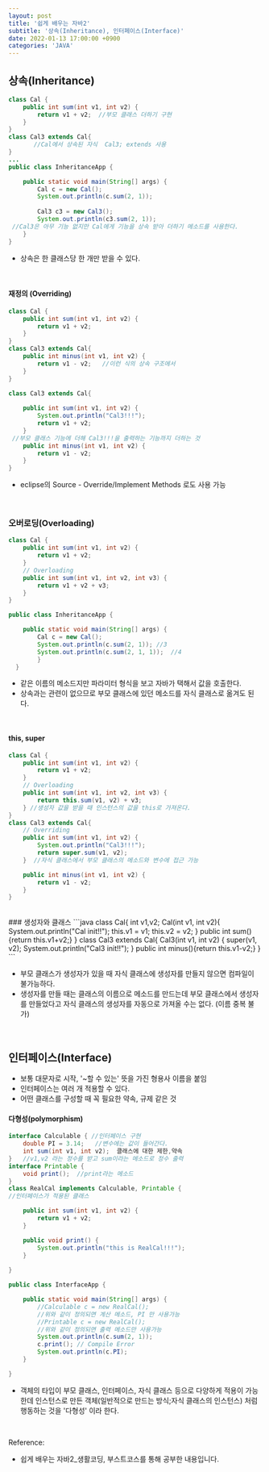 ```yaml
---
layout: post
title: '쉽게 배우는 자바2'
subtitle: '상속(Inheritance), 인터페이스(Interface)'
date: 2022-01-13 17:00:00 +0900
categories: 'JAVA'
---
```


## 상속(Inheritance)
```java
class Cal {
	public int sum(int v1, int v2) {
		return v1 + v2;  //부모 클래스 더하기 구현
	}
}
class Cal3 extends Cal{
	   //Cal에서 상속된 자식  Cal3; extends 사용
}
...
public class InheritanceApp {

	public static void main(String[] args) {
		Cal c = new Cal();
		System.out.println(c.sum(2, 1)); 
        
		Cal3 c3 = new Cal3();
		System.out.println(c3.sum(2, 1));
 //Cal3은 아무 기능 없지만 Cal에게 기능을 상속 받아 더하기 메소드를 사용한다. 
	}
}
```

- 상속은 한 클래스당 한 개만 받을 수 있다.

<br>

#### 재정의 (Overriding)

```java
class Cal {
	public int sum(int v1, int v2) {
		return v1 + v2;
	}
}
class Cal3 extends Cal{
	public int minus(int v1, int v2) {
		return v1 - v2;   //이런 식의 상속 구조에서
	}
}
```
```java
class Cal3 extends Cal{
	
	public int sum(int v1, int v2) {
    	System.out.println("Cal3!!!");
		return v1 + v2;   
	}
 //부모 클래스 기능에 더해 Cal3!!!을 출력하는 기능까지 더하는 것
	public int minus(int v1, int v2) {
		return v1 - v2;
	}
}
```

- eclipse의 Source - Override/Implement Methods 로도 사용 가능

<br>

### 오버로딩(Overloading)
```java
class Cal {
	public int sum(int v1, int v2) {
		return v1 + v2;
	}
	// Overloading
	public int sum(int v1, int v2, int v3) {
		return v1 + v2 + v3;
	}
}

public class InheritanceApp {

	public static void main(String[] args) {
		Cal c = new Cal();
		System.out.println(c.sum(2, 1)); //3
        System.out.println(c.sum(2, 1, 1));  //4
        }
  }
```

- 같은 이름의 메소드지만 파라미터 형식을 보고 자바가 택해서 값을 호출한다.
- 상속과는 관련이 없으므로 부모 클래스에 있던 메소드를 자식 클래스로 옮겨도 된다. 
<br>

#### this, super
```java
class Cal {
	public int sum(int v1, int v2) {
		return v1 + v2; 
	}
	// Overloading
	public int sum(int v1, int v2, int v3) {
		return this.sum(v1, v2) + v3;
	} //생성자 값을 받을 때 인스턴스의 값을 this로 가져온다. 
}
class Cal3 extends Cal{
	// Overriding
	public int sum(int v1, int v2) {
		System.out.println("Cal3!!!");
		return super.sum(v1, v2);
	}  //자식 클래스에서 부모 클래스의 메소드와 변수에 접근 가능

	public int minus(int v1, int v2) {
		return v1 - v2;
	}
}
```
<br>
### 생성자와 클래스
```java
class Cal{
    int v1,v2;
    Cal(int v1, int v2){
        System.out.println("Cal init!!");
        this.v1 = v1; this.v2 = v2;
    }
    public int sum(){return this.v1+v2;}
}
class Cal3 extends Cal{
    Cal3(int v1, int v2) {
        super(v1, v2);
        System.out.println("Cal3 init!!");
    }
    public int minus(){return this.v1-v2;}
}
```

- 부모 클래스가 생성자가 있을 때 자식 클래스에 생성자를 만들지 않으면 컴파일이 불가능하다. 
- 생성자를 만들 때는 클래스의 이름으로 메소드를 만드는데 부모 클래스에서 생성자를 만들었다고 자식 클래스의 생성자를 자동으로 가져올 수는 없다. (이름 중복 불가)

<br>

## 인터페이스(Interface)
- 보통 대문자로 시작, '~할 수 있는' 뜻을 가진 형용사 이름을 붙임 
- 인터페이스는 여러 개 적용할 수 있다. 
- 어떤 클래스를 구성할 때 꼭 필요한 약속, 규제 같은 것

#### 다형성(polymorphism)
```java
interface Calculable { //인터페이스 구현
	double PI = 3.14;   //변수에는 값이 들어간다. 
	int sum(int v1, int v2);  클래스에 대한 제한,약속
}   //v1,v2 라는 정수를 받고 sum이라는 메소드로 정수 출력
interface Printable {
	void print();  //print라는 메소드
}
class RealCal implements Calculable, Printable { 
//인터페이스가 적용된 클래스 

	public int sum(int v1, int v2) {
		return v1 + v2;
	}

	public void print() {
		System.out.println("this is RealCal!!!");
	}	
	
}

public class InterfaceApp {

	public static void main(String[] args) {
		//Calculable c = new RealCal();
        //위와 같이 정의되면 계산 메소드, PI 만 사용가능
        //Printable c = new RealCal();
        //위와 같이 정의되면 출력 메소드만 사용가능
		System.out.println(c.sum(2, 1));
		c.print(); // Compile Error
		System.out.println(c.PI);
	}

}
```

- 객체의 타입이 부모 클래스, 인터페이스, 자식 클래스 등으로 다양하게 적용이 가능한데 인스턴스로 만든 객체(일반적으로 만드는 방식;자식 클래스의 인스턴스) 처럼 행동하는 것을 '다형성' 이라 한다. 

<br>

Reference:
 - 쉽게 배우는 자바2_생활코딩, 부스트코스를 통해 공부한 내용입니다. 
